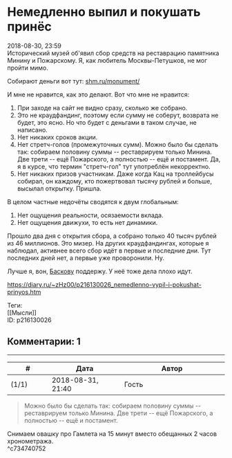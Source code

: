 Немедленно выпил и покушать принёс
==================================

  
2018-08-30, 23:59  
 Исторический музей об'явил сбор средств на реставрацию памятника Минину и Пожарскому. Я, как любитель Москвы-Петушков, не мог пройти мимо.   
   
 Собирают деньги вот тут:  [shm.ru/monument/](https://shm.ru/monument/)    
   
 И мне не нравится, как это делают. Вот что мне не нравится:   
 1. При заходе на сайт не видно сразу, сколько же собрано.   
 2. Это не краудфандинг, поэтому если сумму не соберут, возврата не будет, это ясно. Но что будет с деньгами в таком случае, не написано.   
 3. Нет никаких сроков акции.   
 4. Нет стретч-голов (промежуточных сумм). Можно было бы сделать так: собираем половину суммы -- реставрируем только Минина. Две трети -- ещё Пожарского, а полностью -- ещё и постамент.  Да, я в курсе, что термин "стретч-гол" тут употреблён некорректно.    
 5. Нет никаких призов участникам. Даже когда Кац на троллейбусы собирал, он каждому, кто пожертвовал тысячу рублей и больше, высылал открытку. Пришла.   
   
 В целом частные недочёты сводятся к двум глобальным:   
 1. Нет ощущения реальности, осязаемости вклада.   
 2. Нет ощущения движухи, то есть нет динамики.   
   
 Прошло два дня с открытия сбора, а собрано только 40 тысяч рублей из 46 миллионов. Это мизер. На других краудфандингах, которые я наблюдал, активнее всего сбор идёт в первые и последние дни. Тут последних дней нет, а первые уже проворонили. Ну.   
   
 Лучше я, вон,  [Баскову](https://planeta.ru/campaigns/hamlet)  поддержу. У неё тоже дела плохо идут.   
  
<https://diary.ru/~zHz00/p216130026_nemedlenno-vypil-i-pokushat-prinyos.htm>  
  
Теги:  
[[Мысли]]  
ID: p216130026  


Комментарии: 1
--------------

  


---



|         #         |              Дата              |                     Автор                     |           ID           |
| --- | --- | --- | --- |
| (1/1) | 2018-08-31, 21:40 | Гость | c734740752 |

  
 >Можно было бы сделать так: собираем половину суммы -- реставрируем только Минина. Две трети -- ещё Пожарского, а полностью -- ещё и постамент.   
   
 Снимаем овашку про Гамлета на 15 минут вместо обещанных 2 часов хронометража.   
 ^c734740752